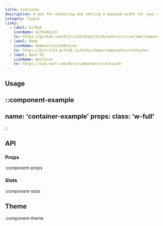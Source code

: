 ```yaml
---
title: Container
description: A box for centering and setting a maximum width for your content.
category: layout
links:
  - label: GitHub
    iconName: GitHubIcon
    to: https://github.com/bitrix24/b24ui/blob/main/src/runtime/components/Container.vue
  - label: Demo
    iconName: DemonstrationOnIcon
    to: https://bitrix24.github.io/b24ui/demo/components/container
  - label: Nuxt UI
    iconName: NuxtIcon
    to: https://ui4.nuxt.com/docs/components/container
---
```


## Usage

::component-example
---
name: 'container-example'
props:
class: 'w-full'
---
::

## API

### Props

:component-props

### Slots

:component-slots

## Theme

:component-theme
